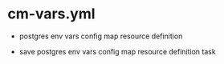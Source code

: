 



# cm-vars.yml


* postgres env vars config map resource definition

* save postgres env vars config map resource definition task